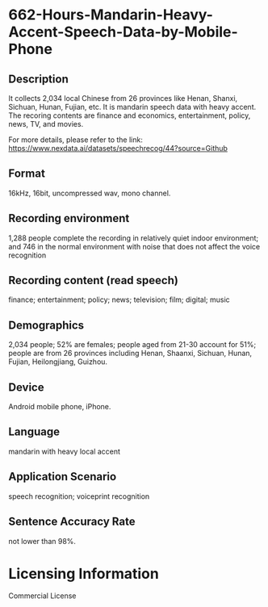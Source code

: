 # 662-Hours-Mandarin-Heavy-Accent-Speech-Data-by-Mobile-Phone


## Description
It collects 2,034 local Chinese from 26 provinces like Henan, Shanxi, Sichuan, Hunan, Fujian, etc. It is mandarin speech data with heavy accent. The recoring contents are finance and economics, entertainment, policy, news, TV, and movies.

For more details, please refer to the link: https://www.nexdata.ai/datasets/speechrecog/44?source=Github


## Format
16kHz, 16bit, uncompressed wav, mono channel.

## Recording environment
1,288 people complete the recording in relatively quiet indoor environment; and 746 in the normal environment with noise that does not affect the voice recognition

## Recording content (read speech)
finance; entertainment; policy; news; television; film; digital; music

## Demographics
2,034 people; 52% are females; people aged from 21-30 account for 51%; people are from 26 provinces including Henan, Shaanxi, Sichuan, Hunan, Fujian, Heilongjiang, Guizhou.

## Device
Android mobile phone, iPhone.

## Language
mandarin with heavy local accent

## Application Scenario
speech recognition;  voiceprint recognition

## Sentence Accuracy Rate
not lower than 98%.

# Licensing Information
Commercial License
